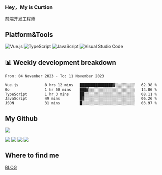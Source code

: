 ### Hey，My is Curtion
前端开发工程师
## Platform&Tools

![Vue.js](https://img.shields.io/badge/-Vue.js-4FC08D?style=flat-square&logo=Vue.js&logoColor=white)
![TypeScript](https://img.shields.io/badge/-TypeScript-007ACC?style=flat-square&logo=typescript&logoColor=white)
![JavaScript](https://img.shields.io/badge/-JavaScript-F7DF1E?style=flat-square&logo=javascript&logoColor=black)
![Visual Studio Code](https://img.shields.io/badge/-VSCode-007ACC?style=flat-square&logo=Visual-Studio-Code&logoColor=white)

## 📊 Weekly development breakdown

<!--START_SECTION:waka-->

```txt
From: 04 November 2023 - To: 11 November 2023

Vue.js            8 hrs 12 mins   ███████████████▓░░░░░░░░░   62.38 %
Go                1 hr 50 mins    ███▓░░░░░░░░░░░░░░░░░░░░░   14.06 %
TypeScript        1 hr 3 mins     ██░░░░░░░░░░░░░░░░░░░░░░░   08.11 %
JavaScript        49 mins         █▓░░░░░░░░░░░░░░░░░░░░░░░   06.26 %
JSON              31 mins         █░░░░░░░░░░░░░░░░░░░░░░░░   03.97 %
```

<!--END_SECTION:waka-->

## My Github

![](http://github-profile-summary-cards.vercel.app/api/cards/profile-details?username=curtion&theme=nord_bright)

![](http://github-profile-summary-cards.vercel.app/api/cards/stats?username=curtion&theme=nord_bright)
![](http://github-profile-summary-cards.vercel.app/api/cards/productive-time?username=curtion&theme=nord_bright&utcOffset=8)
![](http://github-profile-summary-cards.vercel.app/api/cards/repos-per-language?username=curtion&theme=nord_bright)
![](http://github-profile-summary-cards.vercel.app/api/cards/most-commit-language?username=curtion&theme=nord_bright)

## Where to find me

[BLOG](https://blog.3gxk.net)
